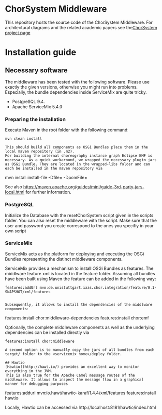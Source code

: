 # ChorSystem Middleware
This repository hosts the source code of the ChorSystem Middleware.
For architectural diagrams and the related academic papers see the[ChorSystem project page](http://www.iaas.uni-stuttgart.de/chorsystem/)

# Installation guide


## Necessary software

The middleware has been tested with the following software. Please use exactly the given versions, otherwise you might run into problems. Especially, the
bundle dependencies inside ServiceMix are quite tricky.

* PostgreSQL 9.4.
* Apache ServiceMix 5.4.0

### Preparing the installation
Execute Maven in the root folder with the following command:

```
mvn clean install

This should build all components as OSGi Bundles place them in the local maven repository (in .m2).
For building the internal choreography instance graph Eclipse EMF is necessary. As a quick workaround, we wrapped the necessary plugin jars
as OSGi Bundle. They are located in the wrapped-libs folder and can each be installed in the maven repository via 

```
mvn install:install-file -Dfile=<path-to-file> -DpomFile=<path-to-pomfile>


See also  https://maven.apache.org/guides/mini/guide-3rd-party-jars-local.html for further information.


### PostgreSQL

Initialize the Database with the resetChorSystem script given in the scripts folder.
You can also reset the middleware with the script.
Make sure that the user and password you create correspond to the ones you specifiy in your own script

### ServiceMix

ServiceMix acts as the platform for deploying and executing the OSGi Bundles representing the distinct middleware components.

ServiceMix provides a mechanism to install OSGi Bundles as features. 
The middlware feature.xml is located in the feature folder.
Assuming all bundles have been built using Maven the feature can be added in the following way:

```
features:addUrl mvn:de.unistuttgart.iaas.chor.integration/feature/0.1-SNAPSHOT/xml/features


Subsequently, it allows to install the dependencies of the middlware components:
```
features:install chor:middleware-dependencies
features:install chor:emf

Optionally, the complete middleware components as well as the underlying dependencies can be installed directly via 

```
features:install chor:middleware

A second option is to manually copy the jars of all bundles from each target/ folder to the <servicemix_home>/deploy folder.

## Hawtio
[Hawtio](http://hawt.io/) provides an excellent way to monitor everything in the JVM.
This is also true for the Apache Camel message routes of the middleware. It allows to inspect the message flow in a graphical manner for debugging purposes

```
features:addurl mvn:io.hawt/hawtio-karaf/1.4.4/xml/features
features:install hawtio 


Locally, Hawtio can be accessed via http://localhost:8181/hawtio/index.html 
